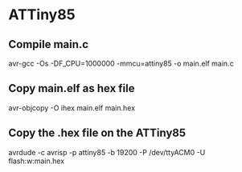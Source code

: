 # ATTiny85

## Compile main.c
avr-gcc -Os -DF_CPU=1000000 -mmcu=attiny85 -o main.elf main.c

## Copy main.elf as hex file
avr-objcopy -O ihex main.elf main.hex

## Copy the .hex file on the ATTiny85
avrdude -c avrisp -p attiny85 -b 19200 -P /dev/ttyACM0 -U flash:w:main.hex
